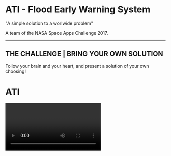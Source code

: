 # ATI - Flood Early Warning System
"A simple solution to a worlwide problem"

A team of the NASA Space Apps Challenge 2017.

---

[//]: # (Image References)
[ATI]: ./img/ATI%20logo%20copia.png

## THE CHALLENGE | BRING YOUR OWN SOLUTION
Follow your brain and your heart, and present a solution of your own choosing!

# ATI
<video>

### A Flood Early Warning System based on SMS messages

![ATI logo][ATI]

## Mission
This project looks forward to creating a system able to warn people in vulnerable situations on upcoming floods. This allows them to be prepared and act in advance. We are deeply motivated by the Sustainable Development Goal (SDG) 1.5, adopted by the United Nations General Assembly."By 2030, build the resilience of the poor and those in vulnerable situations and reduce their exposure and vulnerability to climate-related extreme events and other economic, social and environmental shocks and disasters."

On our first approach, we focused on the local city of Comodoro Rivadavia, Chubut, Argentina. This choice has been made as it was severely damaged by a huge flood last month. This has repeated over the last years. The topology of the surroundings and the climate change make this a vulnerable city.

## How it works
It's actually pretty simple. The system uses data from The Weather Company and the National Meteorological Service (SMN - Argentina) to run Machine Learning algorithms and forecast of the probability of floods in the next 12 hours. In particular, it takes in measurements of the temperature, barometric pressure, wind direction and speed and clouds shape to make predictions based on an Artificial Intelligence model trained with historical data of the region. When the output probability exceeds a predefined level the system fires an alert. This consists on broadcasting a warning SMS message to every cell phone connected to the antennas near the natural hazard.

## The message
The warning message provides information on shelter locations for people as well as livestock. It also gives critical advice on leaving their belongings at home and are the most dangerous zones:

```
IMMINENT FLOOD ALERT - 95% probability of flood within the next 12hs in your area.

Your nearest evacuation center is located in Av. San Martin 3944. Go to the center ASAP.

Send "1" for more info on how to protect your loved ones and possessions.

- ATI, your flood early warning system. 
```

## Resources
- NASA Worldview
- IBM Bluemix / The Weather Company API
- Keras
- Tensorflow
- Python
- Fruits and pizzas
- GitHub: https://github.com/Cschiff/MUZ

## Bibliography
- *Krzhizhanovskaya V. V., Shirshov G. S., Melnikova N. B., Belleman R. G., Rusadi F. I., Broekhuijsen B. J., Gouldby B. P., Lhomme J., Balis B., Bubak M., Pyayt A. L., Mokhov I. I., Ozhigin A. V., Lang B., Meijer R.J.,* "Flood early warning system: design, implementation and computational modules", Procedia Computer Science, Volume 4, ICCS 2011, p 106 - 115
- *Krzhizhanovskaya V.V.,* "A roadmap to multiscale modeling of flood defense systems: from sand grain to dike failure and inundation." Proc.of ASME 2010 Computers and Information in Engineering Conf. IDETC/CIE 2010, Montreal, Canada.
- "Flood early warning system - A warning mechanism for mitigating disasters during flood." Dep of Administrarive Reforms & Public Grievances Ministry of Personnel, India.